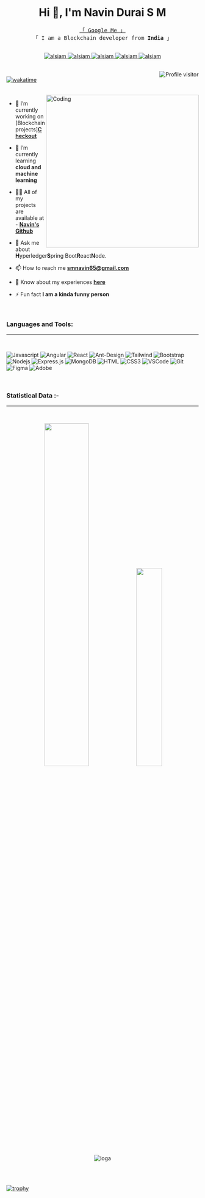 <h1 align="center">Hi 👋, I'm Navin Durai S M</h1>

<p align="center"> 
  <samp>
    <a href="https://www.google.com/search?q=navin+durai+s+m&oq=navin+durai+s+m&gs_lcrp=EgZjaHJvbWUyBggAEEUYOTIGCAEQRRhAMgYIAhBFGDwyBggDEEUYPDIGCAQQRRg80gEINjE1OGowajeoAgCwAgA&sourceid=chrome&ie=UTF-8">「 Google Me 」</a>
    <br>
    「 I am a Blockchain developer from <b>India</b> 」
    <br>
    <br>
  </samp>
</p>

<p align="center">
 <a href="https://navindurai.netlify.app/" target="blank">
  <img src="https://img.shields.io/badge/Website-DC143C?style=for-the-badge&logo=medium&logoColor=white" alt="alsiam" />
 </a>
 <a href="https://www.linkedin.com/in/smnavindurai/" target="_blank">
  <img src="https://img.shields.io/badge/LinkedIn-0077B5?style=for-the-badge&logo=linkedin&logoColor=white" alt="alsiam"/>
 </a>
 <a href="https://instagram.com/" target="_blank">
  <img src="https://img.shields.io/badge/Instagram-fe4164?style=for-the-badge&logo=instagram&logoColor=white" alt="alsiam" />
 </a> 
 <a href="https://www.codechef.com/users/" target="_blank">
  <img src="https://img.shields.io/badge/Codechef-20BEFF?&style=for-the-badge&logo=codechef&logoColor=white" alt="alsiam"  />
  </a> 
  <a href="https://www.hackerrank.com/" target="_blank">
  <img src="https://img.shields.io/badge/HackerRank-50REFF?&style=for-the-badge&logo=hackerrank&logoColor=white" alt="alsiam"  />
  </a> 
</p>

<br/>

<a href="https://komarev.com/ghpvc/?username=alsiam">
  <img align="right" src="https://komarev.com/ghpvc/?username=Navin3d&label=Visitors&color=0e75b6&style=flat" alt="Profile visitor" />
</a>


[![wakatime](https://wakatime.com/badge/user/eebb3dd8-d9b2-40de-9b88-6fd6cac99dbc.svg)](https://wakatime.com/@eebb3dd8-d9b2-40de-9b88-6fd6cac99dbc)

<br/>

<img align="right" alt="Coding" width="400" src="https://img.freepik.com/free-vector/cartoon-working-day-scene-illustration_52683-62607.jpg">

- 🔭 I’m currently working on [Blockchain projects]<a href="https://github.com/Navin3d" target="blank">**Checkout**</a>

- 🌱 I’m currently learning **cloud and machine learning**

- 👨‍💻 All of my projects are available at - <a href="https://github.com/Navin3d?tab=repositories/" target="blank">**Navin's Github**</a>

- 💬 Ask me about **H**yperledger**S**pring Boot**R**eact**N**ode.

- 📫 How to reach me **smnavin65@gmail.com**

- 📄 Know about my experiences  <a href="https://www.linkedin.com/in/smnavindurai/" target="blank">**here**</a>

- ⚡ Fun fact **I am a kinda funny person**
  
<br/>
<h3 align="left">Languages and Tools:</h3>
<hr/>
<br/>

![Javascript](https://img.shields.io/badge/Javascript-F0DB4F?style=for-the-badge&labelColor=black&logo=javascript&logoColor=F0DB4F)
![Angular](https://img.shields.io/badge/Angular-007acc?style=for-the-badge&labelColor=black&logo=angular&logoColor=007acc)
![React](https://img.shields.io/badge/-React-61DBFB?style=for-the-badge&labelColor=black&logo=react&logoColor=61DBFB)
![Ant-Design](https://img.shields.io/badge/AntDesign-0170FE?style=for-the-badge&logo=antdesign&logoColor=white)
![Tailwind](https://img.shields.io/badge/Tailwind_CSS-092749?style=for-the-badge&logo=tailwindcss&logoColor=06B6D4&labelColor=000000)
![Bootstrap](https://img.shields.io/badge/Bootstrap-563D7C?style=for-the-badge&logo=bootstrap&logoColor=white)
![Nodejs](https://img.shields.io/badge/Nodejs-3C873A?style=for-the-badge&labelColor=black&logo=node.js&logoColor=3C873A)
![Express.js](https://img.shields.io/badge/Express.js-000000?style=for-the-badge&logo=express&logoColor=white)
![MongoDB](https://img.shields.io/badge/MongoDB-4EA94B?style=for-the-badge&logo=mongodb&logoColor=white)
![HTML](https://img.shields.io/badge/HTML5-E34F26?style=for-the-badge&logo=html5&logoColor=white)
![CSS3](https://img.shields.io/badge/CSS3-1572B6?style=for-the-badge&logo=css3&logoColor=white)
![VSCode](https://img.shields.io/badge/Visual_Studio-0078d7?style=for-the-badge&logo=visual%20studio&logoColor=white)
![Git](https://img.shields.io/badge/Git-F05032?style=for-the-badge&logo=git&logoColor=white)
![Figma](https://img.shields.io/badge/Figma-20232A?style=for-the-badge&logo=figma&logoColor=61DAFB)
![Adobe](https://img.shields.io/badge/Adobe.xd-000000?style=for-the-badge&logo=adobe&logoColor=white)


<!--![SASS Badge](https://img.shields.io/badge/Sass-CC6699?style=for-the-badge&logo=sass&logoColor=white)
![Strapi](https://img.shields.io/badge/strapi-2E7EEA?style=for-the-badge&logo=strapi&logoColor=white)
![Markdown](https://img.shields.io/badge/Markdown-000000?style=for-the-badge&logo=markdown&logoColor=white)
![Redux](https://img.shields.io/badge/Redux-593D88?style=for-the-badge&logo=redux&logoColor=white)
![React Query](https://img.shields.io/badge/-React_Query-FF4154?style=for-the-badge&logo=react%20query&logoColor=white) -->
<br/>
<h3>Statistical Data :-</h3>
<hr/>
<br/>
<p align="center">
  <img src="https://github-readme-stats.vercel.app/api?username=Navin3d&show_icons=true&locale=en&bg_color=0d1117&text_color=ffffff&repo=convoychat" width="48%" />
  <img src="https://github-readme-stats.vercel.app/api/top-langs/?username=Navin3d&show_icons=true&locale=en&bg_color=0d1117&text_color=ffffff&layout=compact" width="36.5%"/>
</p> 

<br>

<p align="center"><img  src="https://github-readme-streak-stats.herokuapp.com/?user=Navin3d&theme=dark&background=0d1117&date_format=M%20j%5B%2C%20Y%5D" alt="loga" /></p>

<br></br>

<a align="center" href="https://github.com/Navin3d/github-profile-trophy">
            <img src="https://github-profile-trophy.vercel.app/?username=Navin3d&row=1&column=10&theme=darkhub" alt="trophy">
</a>
